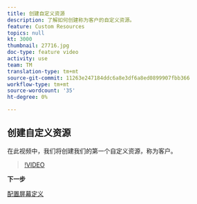 ```yaml
---
title: 创建自定义资源
description: 了解如何创建称为客户的自定义资源。
feature: Custom Resources
topics: null
kt: 3000
thumbnail: 27716.jpg
doc-type: feature video
activity: use
team: TM
translation-type: tm+mt
source-git-commit: 11263e247184ddc6a8e3df6a8ed0899907fbb366
workflow-type: tm+mt
source-wordcount: '35'
ht-degree: 0%

---
```



## 创建自定义资源

在此视频中，我们将创建我们的第一个自定义资源，称为客户。

>[!VIDEO](https://video.tv.adobe.com/v/27716?quality=9)

**下一步**

[配置屏幕定义](./configuring-a-screen-definition-for-a-custom-resource.md)
